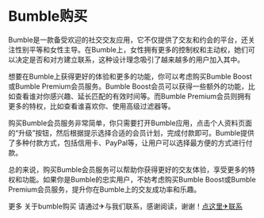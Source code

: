 # Bumble购买

Bumble是一款备受欢迎的社交交友应用，它不仅提供了交友和约会的平台，还关注性别平等和女性主导。在Bumble上，女性拥有更多的控制权和主动权，她们可以决定是否和对方建立联系，这种设计理念吸引了越来越多的用户加入其中。

想要在Bumble上获得更好的体验和更多的功能，你可以考虑购买Bumble Boost或Bumble Premium会员服务。Bumble Boost会员可以获得一些额外的功能，比如查看谁对你感兴趣、延长匹配的有效时间等。而Bumble Premium会员则拥有更多的特权，比如查看谁喜欢你、使用高级过滤器等。

购买Bumble会员服务非常简单，你只需要打开Bumble应用，点击个人资料页面的“升级”按钮，然后根据提示选择合适的会员计划，完成付款即可。Bumble提供了多种付款方式，包括信用卡、PayPal等，让用户可以选择最方便的方式进行付款。

总的来说，购买Bumble会员服务可以帮助你获得更好的交友体验，享受更多的特权和功能。如果你是Bumble的忠实用户，不妨考虑购买Bumble Boost或Bumble Premium会员服务，提升你在Bumble上的交友成功率和乐趣。

更多 关于bumble购买 请通过✈与我们联系，感谢阅读，谢谢！[点这里✈联系](https://w.k02.cc)